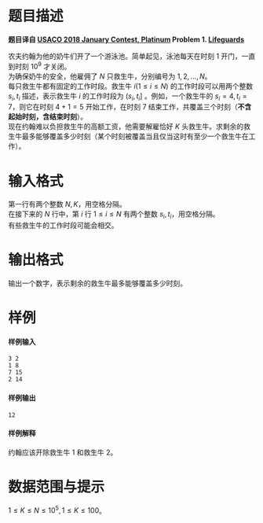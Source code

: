 
# 题目描述

**题目译自 [USACO 2018 January Contest, Platinum](http://usaco.org/index.php?page=jan18results) Problem 1. [Lifeguards](http://usaco.org/index.php?page=viewproblem2&cpid=792)**

农夫约翰为他的奶牛们开了一个游泳池。简单起见，泳池每天在时刻 $1$ 开门，一直到时刻 $10^9$ 才关闭。  
为确保奶牛的安全，他雇佣了 $N$ 只救生牛，分别编号为 $1,2,\ldots,N$。  
每只救生牛都有固定的工作时段。救生牛 $i(1\le i\le N)$ 的工作时段可以用两个整数 $s_i, t_i$ 描述，表示救生牛 $i$ 的工作时段为 $(s_i, t_i]$ 。例如，一个救生牛的 $s_i=4, t_i=7$，则它在时刻 $4+1=5$ 开始工作，在时刻 $7$ 结束工作，共覆盖三个时刻（**不含起始时刻，含结束时刻**）。  
现在约翰难以负担救生牛的高额工资，他需要解雇恰好 $K$ 头救生牛。求剩余的救生牛最多能够覆盖多少时刻（某个时刻被覆盖当且仅当这时有至少一个救生牛在工作）。

# 输入格式

第一行有两个整数 $N,K$，用空格分隔。  
在接下来的 $N$ 行中，第 $i$ 行 $1\le i\le N$ 有两个整数 $s_i, t_i$，用空格分隔。  
有些救生牛的工作时段可能会相交。

# 输出格式

输出一个数字，表示剩余的救生牛最多能够覆盖多少时刻。

# 样例

#### 样例输入
```plain
3 2
1 8
7 15
2 14
```

#### 样例输出
```plain
12
```

#### 样例解释
约翰应该开除救生牛 $1$ 和救生牛 $2$。

# 数据范围与提示

$1≤K≤N≤10^5, 1≤K≤100$。

